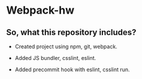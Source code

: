# Webpack-hw

## So, what this repository includes?

- Created project using npm, git, webpack.

- Added JS bundler, csslint, eslint.

- Added precommit hook with eslint, csslint run.

